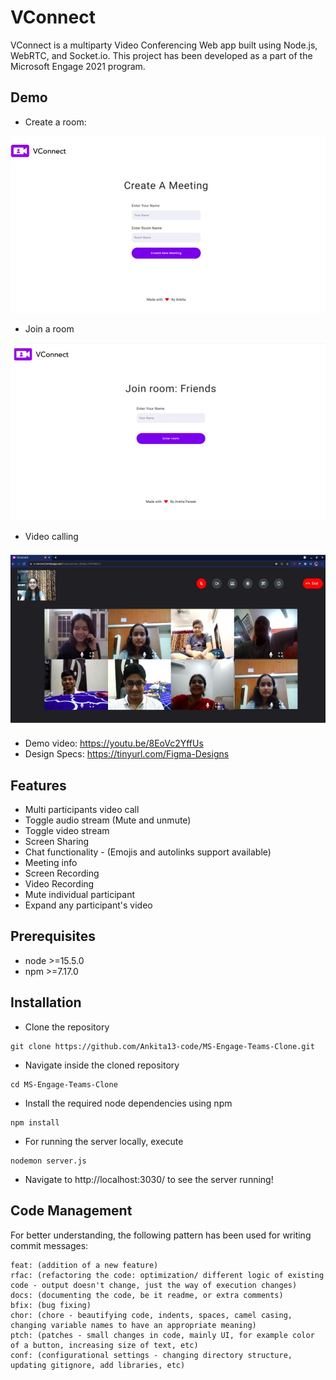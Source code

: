 # VConnect

VConnect is a multiparty Video Conferencing Web app built using Node.js, WebRTC, and Socket.io. This project has been developed as a part of the Microsoft Engage 2021 program.

## Demo 

- Create a room:

![IMG](./src/assets/images/create-room-ss.jpg)

- Join a room

![IMG](./src/assets/images/join-room-ss.jpg)

- Video calling

![IMG](./src/assets/images/readme-ss1.jpg)

  - Demo video: https://youtu.be/8EoVc2YffUs
  - Design Specs: https://tinyurl.com/Figma-Designs




## Features
- Multi participants video call
- Toggle audio stream (Mute and unmute)
- Toggle video stream
- Screen Sharing
- Chat functionality - (Emojis and autolinks support available)
- Meeting info
- Screen Recording 
- Video Recording
- Mute individual participant
- Expand any participant's video

## Prerequisites
 - node >=15.5.0
 - npm >=7.17.0


## Installation
- Clone the repository
```
git clone https://github.com/Ankita13-code/MS-Engage-Teams-Clone.git
```
- Navigate inside the cloned repository
```
cd MS-Engage-Teams-Clone
```
- Install the required node dependencies using npm
```
npm install
```
- For running the server locally, execute
```
nodemon server.js
```
- Navigate to http://localhost:3030/ to see the server running!

## Code Management

For better understanding, the following pattern has been used for writing commit messages: 

    feat: (addition of a new feature)
    rfac: (refactoring the code: optimization/ different logic of existing code - output doesn't change, just the way of execution changes)
    docs: (documenting the code, be it readme, or extra comments)
    bfix: (bug fixing)
    chor: (chore - beautifying code, indents, spaces, camel casing, changing variable names to have an appropriate meaning)
    ptch: (patches - small changes in code, mainly UI, for example color of a button, increasing size of text, etc)
    conf: (configurational settings - changing directory structure, updating gitignore, add libraries, etc)
